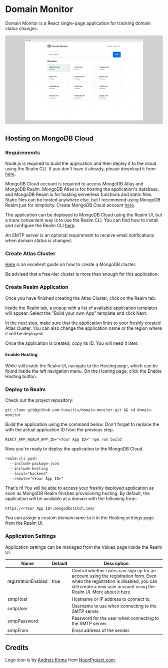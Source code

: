 # Domain Monitor

Domain Monitor is a React single-page application for tracking domain status changes.

![Domain Monitor](docs/main.png) 

## Hosting on MongoDB Cloud

### Requirements

Node.js is required to build the application and then deploy it to the cloud using the Realm CLI. If you
don't have it already, please download it from [here](https://nodejs.org/en/download/).

MongoDB Cloud account is required to access MongoDB Atlas and MongoDB Realm. MongoDB Atlas is for hosting
the application's database, and MongoDB Realm is for hosting serverless functions and static files. Static files can be
hosted anywhere else, but I recommend using MongoDB Realm just for simplicity. Create MongoDB Cloud
account [here](https://www.mongodb.com/cloud/atlas/register).

The application can be deployed to MongoDB Cloud using the Realm UI, but a more convenient way is to
use the Realm CLI. You can find how to install and configure the Realm CLI [here](https://docs.mongodb.com/realm/cli/).

An SMTP server is an optional requirement to receive email notifications when domain status is changed.

### Create Atlas Cluster

[Here](https://docs.atlas.mongodb.com/tutorial/deploy-free-tier-cluster/) is an excellent guide on how to create a
MongoDB cluster.

Be advised that a free-tier cluster is more than enough for this application.

### Create Realm Application

Once you have finished creating the Atlas Cluster, click on the Realm tab.

Inside the Realm tab, a popup with a list of available application templates will appear. Select the "Build your own
App" template and click Next.

In the next step, make sure that the application links to your freshly created Atlas cluster. You can also change the
application name or the region where it will be deployed.

Once the application is created, copy its ID. You will need it later.

#### Enable Hosting

While still inside the Realm UI, navigate to the Hosting page, which can be found inside the left navigation menu. On
the Hosting page, click the Enable Hosting button.

### Deploy to Realm

Check out the project repository:

```shell
git clone git@github.com:tunaitis/domain-monitor.git && cd domain-monitor
```

Build the application using the command below. Don't forget to replace the <Your App ID> with the actual application ID
from the previous step.

```shell
REACT_APP_REALM_APP_ID="<Your App ID>" npm run build
```

Now you're ready to deploy the application to the MongoDB Cloud. 

```shell
realm-cli push 
  --include-package-json 
  --include-hosting 
  --local="backend" 
  --remote="<Your App ID>"
```

That's it! You will be able to access your freshly deployed application as soon as MongoDB Realm finishes provisioning
hosting. By default, the application will be available at a domain with the following form:

```
https://<Your App ID>.mongodbstitch.com/
```

You can assign a custom domain name to it in the Hosting settings page from the Realm UI.

### Application Settings

Application settings can be managed from the Values page inside the Realm UI.

|Name|Default|Description|
|---|---|---|
|registrationEnabled|true|Control whether users can sign up for an account using the registration form. Even when the registration is disabled, you can still create a new user account using the Realm UI. More about it [here](https://docs.mongodb.com/realm/users/create/).|
|smtpHost| |Hostname or IP address to connect to.|
|smtpUser| |Username to use when connecting to the SMTP server.|
|smtpPassword| |Password for the user when connecting to the SMTP server.|
|smtpFrom| |Email address of the sender.|

## Credits

Logo icon is by [Andrejs Kirma](https://thenounproject.com/andrejs/) from [NounProject.com](https://thenounproject.com/).
